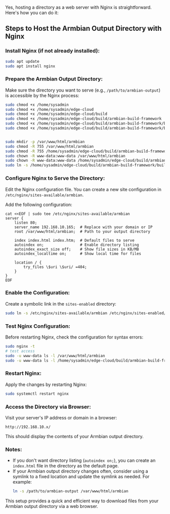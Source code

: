 Yes, hosting a directory as a web server with Nginx is straightforward. Here's how you can do it:

## Steps to Host the Armbian Output Directory with Nginx

### **Install Nginx (if not already installed):**
```bash
sudo apt update
sudo apt install nginx
```

### **Prepare the Armbian Output Directory:**
Make sure the directory you want to serve (e.g., `/path/to/armbian-output`) is accessible by the Nginx process:
```bash
sudo chmod +x /home/sysadmin
sudo chmod +x /home/sysadmin/edge-cloud
sudo chmod +x /home/sysadmin/edge-cloud/build
sudo chmod +x /home/sysadmin/edge-cloud/build/armbian-build-framework
sudo chmod +x /home/sysadmin/edge-cloud/build/armbian-build-framework/build
sudo chmod +x /home/sysadmin/edge-cloud/build/armbian-build-framework/build/output


sudo mkdir -p /var/www/html/armbian
sudo chmod -R 755 /var/www/html/armbian
sudo chmod -R 755 /home/sysadmin/edge-cloud/build/armbian-build-framework/build/output/images/ 
sudo chown -R www-data:www-data /var/www/html/armbian
sudo chown -R www-data:www-data /home/sysadmin/edge-cloud/build/armbian-build-framework/build/output/images/
sudo ln -s /home/sysadmin/edge-cloud/build/armbian-build-framework/build/output/images/ /var/www/html/armbian
```

### **Configure Nginx to Serve the Directory:**

Edit the Nginx configuration file. You can create a new site configuration in `/etc/nginx/sites-available/armbian`.

Add the following configuration:
```nginx
cat <<EOF | sudo tee /etc/nginx/sites-available/armbian
server {
    listen 80;
    server_name 192.168.10.165;  # Replace with your domain or IP
    root /var/www/html/armbian;  # Path to your output directory

    index index.html index.htm;  # Default files to serve
    autoindex on;                # Enable directory listing
    autoindex_exact_size off;    # Show file sizes in KB/MB
    autoindex_localtime on;      # Show local time for files

    location / {
        try_files \$uri \$uri/ =404;
    }
}
EOF
```

### **Enable the Configuration:**
Create a symbolic link in the `sites-enabled` directory:
```bash
sudo ln -s /etc/nginx/sites-available/armbian /etc/nginx/sites-enabled/
```

### **Test Nginx Configuration:**
Before restarting Nginx, check the configuration for syntax errors:
```bash
sudo nginx -t
# test access
sudo -u www-data ls -l /var/www/html/armbian
sudo -u www-data ls -l /home/sysadmin/edge-cloud/build/armbian-build-framework/build/output/images/
```

### **Restart Nginx:**
Apply the changes by restarting Nginx:
```bash
sudo systemctl restart nginx
```

### **Access the Directory via Browser:**
Visit your server's IP address or domain in a browser:
```
http://192.168.10.x/
```
This should display the contents of your Armbian output directory.

### Notes:
- If you don't want directory listing (`autoindex on;`), you can create an `index.html` file in the directory as the default page.
- If your Armbian output directory changes often, consider using a symlink to a fixed location and update the symlink as needed. For example:
   ```bash
   ln -s /path/to/armbian-output /var/www/html/armbian
   ```

This setup provides a quick and efficient way to download files from your Armbian output directory via a web browser.